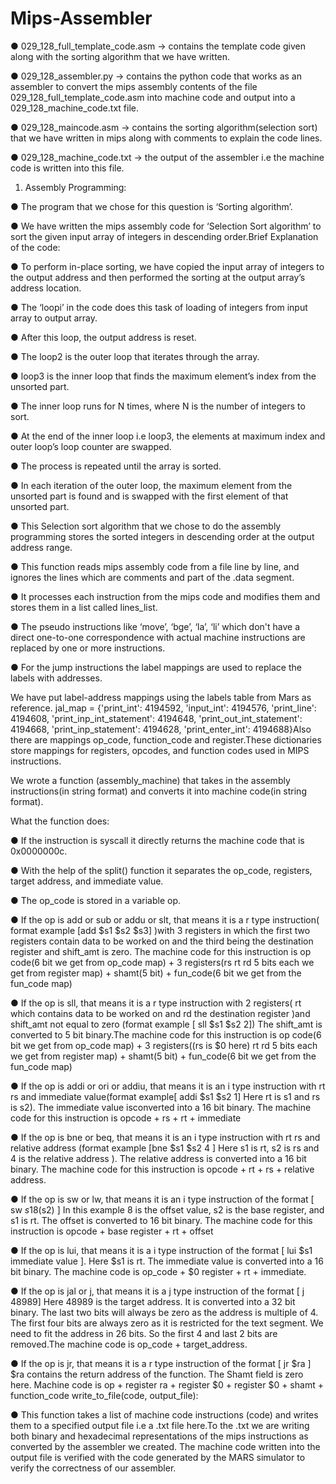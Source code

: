 # Mips-Assembler


● 029_128_full_template_code.asm → contains the template
code given along with the sorting algorithm that we have written.

● 029_128_assembler.py → contains the python code that
works as an assembler to convert the mips assembly contents of
the file 029_128_full_template_code.asm into machine code and
output into a 029_128_machine_code.txt file.

● 029_128_maincode.asm → contains the sorting
algorithm(selection sort) that we have written in mips along with
comments to explain the code lines.

● 029_128_machine_code.txt → the output of the assembler i.e
the machine code is written into this file.


1. Assembly Programming:

● The program that we chose for this question is ‘Sorting
algorithm’.

● We have written the mips assembly code for ‘Selection Sort
algorithm’ to sort the given input array of integers in descending
order.Brief Explanation of the code:

● To perform in-place sorting, we have copied the input array of
integers to the output address and then performed the sorting at
the output array’s address location.

● The ‘loopi’ in the code does this task of loading of integers from
input array to output array.

● After this loop, the output address is reset.

● The loop2 is the outer loop that iterates through the array.

● loop3 is the inner loop that finds the maximum element’s index
from the unsorted part.

● The inner loop runs for N times, where N is the number of
integers to sort.

● At the end of the inner loop i.e loop3, the elements at maximum
index and outer loop’s loop counter are swapped.

● The process is repeated until the array is sorted.

● In each iteration of the outer loop, the maximum element from
the unsorted part is found and is swapped with the first element
of that unsorted part.

● This Selection sort algorithm that we chose to do the assembly
programming stores the sorted integers in descending order at
the output address range.

● This function reads mips assembly code from a file line by line,
and ignores the lines which are comments and part of the .data
segment.

● It processes each instruction from the mips code and modifies
them and stores them in a list called lines_list.

● The pseudo instructions like ‘move’, ‘bge’, ‘la’, ‘li’ which don't
have a direct one-to-one correspondence with actual machine
instructions are replaced by one or more instructions.

● For the jump instructions the label mappings are used to replace
the labels with addresses.

We have put label-address mappings using the labels table from Mars
as reference.
jal_map = {'print_int': 4194592, 'input_int': 4194576, 'print_line':
4194608, 'print_inp_int_statement': 4194648,
'print_out_int_statement': 4194668, 'print_inp_statement':
4194628, 'print_enter_int': 4194688}Also there are mappings op_code, function_code and register.These
dictionaries store mappings for registers, opcodes, and function codes
used in MIPS instructions.

We wrote a function (assembly_machine) that takes in the assembly
instructions(in string format) and converts it into machine code(in
string format).

What the function does:

● If the instruction is syscall it directly returns the machine code
that is 0x0000000c.

● With the help of the split() function it separates the op_code,
registers, target address, and immediate value.

● The op_code is stored in a variable op.

● If the op is add or sub or addu or slt, that means it is a r type
instruction( format example [add $s1 $s2 $s3] )with 3 registers in
which the first two registers contain data to be worked on and the
third being the destination register and shift_amt is zero. The
machine code for this instruction is op code(6 bit we get from
op_code map) + 3 registers(rs rt rd 5 bits each we get from
register map) + shamt(5 bit) + fun_code(6 bit we get from the
fun_code map)

● If the op is sll, that means it is a r type instruction with 2
registers( rt which contains data to be worked on and rd the
destination register )and shift_amt not equal to zero (format
example [ sll $s1 $s2 2]) The shift_amt is converted to 5 bit
binary.The machine code for this instruction is op code(6 bit we
get from op_code map) + 3 registers((rs is $0 here) rt rd 5 bits
each we get from register map) + shamt(5 bit) + fun_code(6 bit
we get from the fun_code map)

● If the op is addi or ori or addiu, that means it is an i type
instruction with rt rs and immediate value(format example[ addi
$s1 $s2 1] Here rt is s1 and rs is s2). The immediate value isconverted into a 16 bit binary. The machine code for this
instruction is opcode + rs + rt + immediate

● If the op is bne or beq, that means it is an i type instruction with rt
rs and relative address (format example [bne $s1 $s2 4 ] Here s1
is rt, s2 is rs and 4 is the relative address ). The relative address
is converted into a 16 bit binary. The machine code for this
instruction is opcode + rt + rs + relative address.

● If the op is sw or lw, that means it is an i type instruction of the
format [ sw $s1 8($s2) ] In this example 8 is the offset value, s2
is the base register, and s1 is rt. The offset is converted to 16 bit
binary. The machine code for this instruction is opcode + base
register + rt + offset

● If the op is lui, that means it is a i type instruction of the format
[ lui $s1 immediate value ]. Here $s1 is rt. The immediate value
is converted into a 16 bit binary. The machine code is op_code +
$0 register + rt + immediate.

● If the op is jal or j, that means it is a j type instruction of the
format [ j 48989] Here 48989 is the target address. It is
converted into a 32 bit binary. The last two bits will always be
zero as the address is multiple of 4. The first four bits are always
zero as it is restricted for the text segment. We need to fit the
address in 26 bits. So the first 4 and last 2 bits are removed.The
machine code is op_code + target_address.

● If the op is jr, that means it is a r type instruction of the format
[ jr $ra ] $ra contains the return address of the function. The
Shamt field is zero here. Machine code is op + register ra +
register $0 + register $0 + shamt + function_code
write_to_file(code, output_file):

● This function takes a list of machine code instructions (code) and
writes them to a specified output file i.e a .txt file here.To the .txt we are writing both binary and hexadecimal representations
of the mips instructions as converted by the assembler we created.
The machine code written into the output file is verified with the code
generated by the MARS simulator to verify the correctness of our
assembler.
